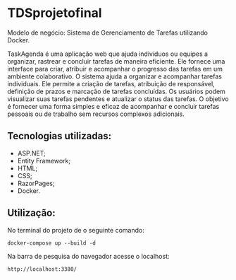 # TDSprojetofinal

Modelo de negócio: Sistema de Gerenciamento de Tarefas utilizando Docker.

 TaskAgenda é uma aplicação web que ajuda indivíduos ou equipes a organizar, rastrear e concluir tarefas de maneira eficiente. Ele fornece uma interface para criar, atribuir e acompanhar o progresso das tarefas em um ambiente colaborativo.
 O sistema ajuda a organizar e acompanhar tarefas individuais. Ele permite a criação de tarefas, atribuição de responsável, definição de prazos e marcação de tarefas concluídas. Os usuários podem visualizar suas tarefas pendentes e atualizar o status das tarefas. O objetivo é fornecer uma forma simples e eficaz de acompanhar e concluir tarefas pessoais ou de trabalho sem recursos complexos adicionais.

## Tecnologias utilizadas:

* ASP.NET;
* Entity Framework;
* HTML;
* CSS;
* RazorPages; 
* Docker.


## Utilização:
No terminal do projeto de o seguinte comando:
``` 
docker-compose up --build -d
 ```

Na barra de pesquisa do navegador acesse o localhost:
```
http://localhost:3380/
 ```
